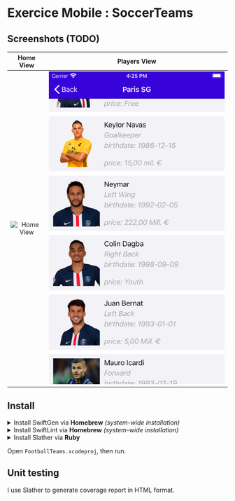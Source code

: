 # Exercice Mobile : SoccerTeams

## Screenshots (TODO)

Home View             |  Players View
:-------------------------:|:-------------------------:
![Home View](screenshots/home_view.png)  |  ![Players View](screenshots/players_view.png)

## Install

<details>
<summary>Install SwiftGen via <strong>Homebrew</strong> <em>(system-wide installation)</em></summary>

To install SwiftGen via [Homebrew](http://brew.sh), simply use:

```
brew install swiftgen
```

---
</details>
<details>
<summary>Install SwiftLint via <strong>Homebrew</strong> <em>(system-wide installation)</em></summary>

To install SwiftGen via [Homebrew](http://brew.sh), simply use:

```
brew install swiftlint
```

---
</details>
<details>
<summary>Install Slather via <strong>Ruby</strong></summary>

TODO

---
</details>

Open `FootballTeams.xcodeproj`, then run.

## Unit testing

I use Slather to generate coverage report in HTML format.
